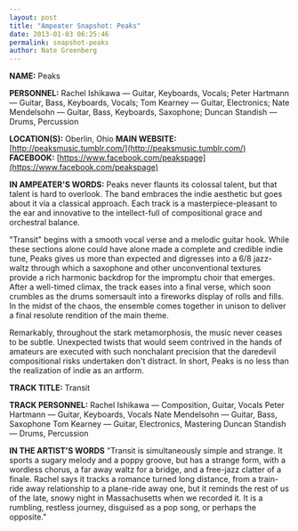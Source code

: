 ```yaml
---
layout: post
title: "Ampeater Snapshot: Peaks"
date: 2013-01-03 06:25:46
permalink: snapshot-peaks
author: Nate Greenberg
---
```

**NAME:** Peaks

**PERSONNEL:** Rachel Ishikawa — Guitar, Keyboards, Vocals; Peter Hartmann — Guitar, Bass, Keyboards, Vocals; Tom Kearney — Guitar, Electronics; Nate Mendelsohn — Guitar, Bass, Keyboards, Saxophone; Duncan Standish — Drums, Percussion

**LOCATION(S):** Oberlin, Ohio **MAIN WEBSITE:** [http://peaksmusic.tumblr.com/](http://peaksmusic.tumblr.com/) **FACEBOOK:** [https://www.facebook.com/peakspage](https://www.facebook.com/peakspage)

<!-- more -->

**IN AMPEATER'S WORDS:** Peaks never flaunts its colossal talent, but that talent is hard to overlook. The band embraces the indie aesthetic but goes about it via a classical approach. Each track is a masterpiece-pleasant to the ear and innovative to the intellect-full of compositional grace and orchestral balance.

"Transit" begins with a smooth vocal verse and a melodic guitar hook. While these sections alone could have alone made a complete and credible indie tune, Peaks gives us more than expected and digresses into a 6/8 jazz-waltz through which a saxophone and other unconventional textures provide a rich harmonic backdrop for the impromptu choir that emerges. After a well-timed climax, the track eases into a final verse, which soon crumbles as the drums somersault into a fireworks display of rolls and fills. In the midst of the chaos, the ensemble comes together in unison to deliver a final resolute rendition of the main theme.

Remarkably, throughout the stark metamorphosis, the music never ceases to be subtle. Unexpected twists that would seem contrived in the hands of amateurs are executed with such nonchalant precision that the daredevil compositional risks undertaken don't distract. In short, Peaks is no less than the realization of indie as an artform.

**TRACK TITLE:** Transit

**TRACK PERSONNEL:** Rachel Ishikawa — Composition, Guitar, Vocals Peter Hartmann — Guitar, Keyboards, Vocals Nate Mendelsohn — Guitar, Bass, Saxophone Tom Kearney — Guitar, Electronics, Mastering Duncan Standish — Drums, Percussion

**IN THE ARTIST'S WORDS** "Transit is simultaneously simple and strange. It sports a sugary melody and a poppy groove, but has a strange form, with a wordless chorus, a far away waltz for a bridge, and a free-jazz clatter of a finale. Rachel says it tracks a romance turned long distance, from a train-ride away relationship to a plane-ride away one, but it reminds the rest of us of the late, snowy night in Massachusetts when we recorded it. It is a rumbling, restless journey, disguised as a pop song, or perhaps the opposite."